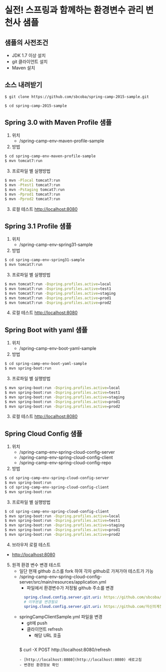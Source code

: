 # 실전! 스프링과 함께하는 환경변수 관리 변천사 샘플

## 샘플의 사전조건
- JDK 1.7 이상 설치
- git 클라이언트 설치
- Maven 설치

## 소스 내려받기
```sh
$ git clone https://github.com/sbcoba/spring-camp-2015-sample.git
```
```sh
$ cd spring-camp-2015-sample
```

## Spring 3.0 with Maven Profile 샘플

1. 위치
	- /spring-camp-env-maven-profile-sample
2. 방법
```sh
$ cd spring-camp-env-maven-profile-sample
$ mvn tomcat7:run
```
3. 프로파일 별 실행방법
```sh
$ mvn -Plocal tomcat7:run
$ mvn -Ptest1 tomcat7:run
$ mvn -Pstaging tomcat7:run
$ mvn -Pprod1 tomcat7:run
$ mvn -Pprod2 tomcat7:run
```
3. 로컬 테스트
[http://localhost:8080](http://localhost:8080)

## Spring 3.1 Profile 샘플
1. 위치
	- /spring-camp-env-spring31-sample
2. 방법
```sh
$ cd spring-camp-env-spring31-sample
$ mvn tomcat7:run
```
3. 프로파일 별 실행방법
```sh
$ mvn tomcat7:run -Dspring.profiles.active=local
$ mvn tomcat7:run -Dspring.profiles.active=test1
$ mvn tomcat7:run -Dspring.profiles.active=staging
$ mvn tomcat7:run -Dspring.profiles.active=prod1
$ mvn tomcat7:run -Dspring.profiles.active=prod2
```

4. 로컬 테스트
[http://localhost:8080](http://localhost:8080)

## Spring Boot with yaml 샘플
1. 위치
	- /spring-camp-env-boot-yaml-sample
2. 방법
```sh
$ cd spring-camp-env-boot-yaml-sample
$ mvn spring-boot:run
```
3. 프로파일 별 실행방법
```sh
$ mvn spring-boot:run -Dspring.profiles.active=local
$ mvn spring-boot:run -Dspring.profiles.active=test1
$ mvn spring-boot:run -Dspring.profiles.active=staging
$ mvn spring-boot:run -Dspring.profiles.active=prod1
$ mvn spring-boot:run -Dspring.profiles.active=prod2
```

3. 로컬 테스트
[http://localhost:8080](http://localhost:8080)

## Spring Cloud Config 샘플
1. 위치
	- /spring-camp-env-spring-cloud-config-server
	- /spring-camp-env-spring-cloud-config-client
	- /spring-camp-env-spring-cloud-config-repo
2. 방법
```sh
$ cd spring-camp-env-spring-cloud-config-server
$ mvn spring-boot:run
$ cd spring-camp-env-spring-cloud-config-client
$ mvn spring-boot:run
```
3. 프로파일 별 실행방법
```sh
$ cd spring-camp-env-spring-cloud-config-client
$ mvn spring-boot:run -Dspring.profiles.active=local
$ mvn spring-boot:run -Dspring.profiles.active=test1
$ mvn spring-boot:run -Dspring.profiles.active=staging
$ mvn spring-boot:run -Dspring.profiles.active=prod1
$ mvn spring-boot:run -Dspring.profiles.active=prod2
```
4. 브라우저 로컬 테스트
- [http://localhost:8080](http://localhost:8080)

5. 원격 환경 변수 변경 테스트
	- 일단 현재 github 소스를 fork 하여 각자 github로 가져가야 테스트가 가능
	- /spring-camp-env-spring-cloud-config-server/src/main/resources/application.yml
		- 파일에서 환경변수가 저정될 github 주소를 변경
		``` yaml
		  spring.cloud.config.server.git.uri: https://github.com/sbcoba/spring-camp-2015-sample
		  # 이부분을 변경필요
		  spring.cloud.config.server.git.uri: https://github.com/자신의계정/spring-camp-2015-sample
		```
	- springCampClientSample.yml 파일을 변경
		- git에 push
    	- 클라이언트 refresh
    		- 해당 URL 호출
	    	```shell
		$ curl -X POST http://localhost:8080/refresh
		```
    	- [http://localhost:8080](http://localhost:8080) 새로고침
    	- 변경된 환경정보 확인

